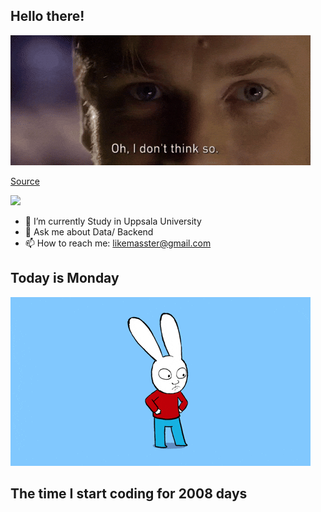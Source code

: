 ## Hello there!
![](gifs/start_wars/Obi_Wan_Episode_3_GIF_by_Star_Wars.gif)

[Source](https://giphy.com/gifs/starwars-star-wars-episode-3-3o84sCE6KjEPpXDV04)

![](https://komarev.com/ghpvc/?username=FANJIYU0825)
- 🔭 I’m currently Study in Uppsala University
- 💬 Ask me about Data/ Backend
- 📫 How to reach me: likemasster@gmail.com
## Today is Monday

![](gifs/day_of_week/Monday.gif)
## The time I start coding for 2008 days
